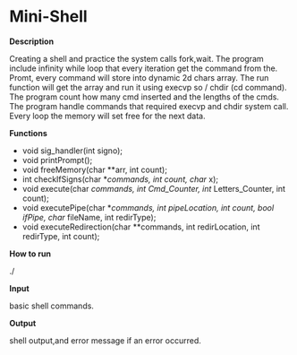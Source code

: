 # Mini-Shell

**********Description**********

Creating a shell and practice the system calls fork,wait.
The program include infinity while loop that every iteration get the command from the.
Promt, every command will store into dynamic 2d chars array.
The run function will get the array and run it using execvp so / chdir (cd command).
The program count how many cmd inserted and the lengths of the cmds.
The program handle commands that required execvp and chdir system call.
Every loop the memory will set free for the next data.


**********Functions**********

- void sig_handler(int signo);
- void printPrompt();
- void freeMemory(char **arr, int count);
- int checkIfSigns(char **commands, int count, char* x);
- void execute(char **commands, int* Cmd_Counter, int* Letters_Counter, int count);
- void executePipe(char **commands, int pipeLocation, int count, bool ifPipe, char* fileName, int redirType);
- void executeRedirection(char **commands, int redirLocation, int redirType, int count);

**********How to run**********

 ./<app>

**********Input**********

basic shell commands.

**********Output**********

shell output,and error message if an error occurred.
